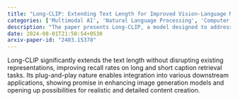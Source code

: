 ```yaml
---
title: "Long-CLIP: Extending Text Length for Improved Vision-Language Modeling"
categories: ['Multimodal AI', 'Natural Language Processing', 'Computer Vision']
description: "The paper presents Long-CLIP, a model designed to address the short attention span of CLIP for text, allowing it to process longer descriptions and understand complex image-text relationships. Long-CLIP introduces two main strategies: knowledge-preserved stretching of positional embeddings and primary component matching during fine-tuning."
date: 2024-08-01T21:50:54+0530
arxiv-paper-id: "2403.15378"
---
```

Long-CLIP significantly extends the text length without disrupting existing representations, improving recall rates on long and short caption retrieval tasks. Its plug-and-play nature enables integration into various downstream applications, showing promise in enhancing image generation models and opening up possibilities for realistic and detailed content creation.
